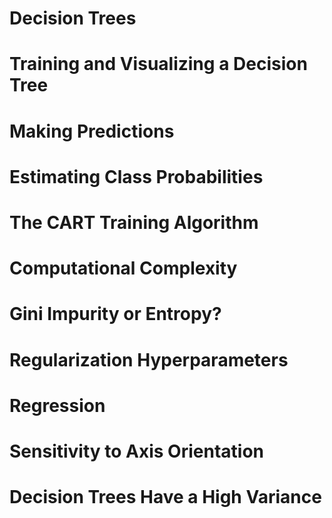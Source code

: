 # Decision Trees



# Training and Visualizing a Decision Tree



# Making Predictions



# Estimating Class Probabilities



# The CART Training Algorithm



# Computational Complexity




# Gini Impurity or Entropy?



# Regularization Hyperparameters



# Regression



# Sensitivity to Axis Orientation



# Decision Trees Have a High Variance